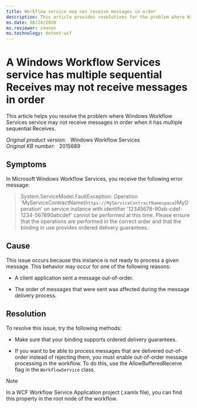 ```yaml
---
title: Workflow service may not receive messages in order
description: This article provides resolutions for the problem where Windows Workflow Services service may not receive messages in order when it has multiple sequential Receives.
ms.date: 08/24/2020
ms.reviewer: smason
ms.technology: dotnet-wcf
---
```

# A Windows Workflow Services service has multiple sequential Receives may not receive messages in order

This article helps you resolve the problem where Windows Workflow Services service may not receive messages in order when it has multiple sequential Receives.

_Original product version:_ &nbsp; Windows Workflow Services  
_Original KB number:_ &nbsp; 2015689

## Symptoms

In Microsoft Windows Workflow Services, you receive the following error message:
  
> System.ServiceModel.FaultException: Operation  
'MyServiceContractName{`https://MyServiceContractNamespace`}MyOperation' on service instance with identifier '12345678-90ab-cdef-1234-567890abcdef' cannot be performed at this time. Please ensure that the operations are performed in the correct order and that the binding in use provides ordered delivery guarantees.

## Cause

This issue occurs because this instance is not ready to process a given message. This behavior may occur for one of the following reasons:

- A client application sent a message out-of-order.

- The order of messages that were sent was affected during the message delivery process.

## Resolution

To resolve this issue, try the following methods:

- Make sure that your binding supports ordered delivery guarantees.

- If you want to be able to process messages that are delivered out-of-order instead of rejecting them, you must enable out-of-order message processing in the workflow. To do this, use the AllowBufferedReceive flag in the `WorkflowService` class.

> [!NOTE]
> In a WCF Workflow Service Application project (.xamlx file), you can find this property in the root node of the workflow.
